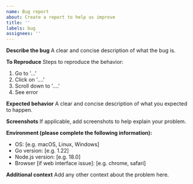 ```yaml
---
name: Bug report
about: Create a report to help us improve
title: ''
labels: bug
assignees: ''
---
```


**Describe the bug**
A clear and concise description of what the bug is.

**To Reproduce**
Steps to reproduce the behavior:
1. Go to '...'
2. Click on '....'
3. Scroll down to '....'
4. See error

**Expected behavior**
A clear and concise description of what you expected to happen.

**Screenshots**
If applicable, add screenshots to help explain your problem.

**Environment (please complete the following information):**
- OS: [e.g. macOS, Linux, Windows]
- Go version: [e.g. 1.22]
- Node.js version: [e.g. 18.0]
- Browser [if web interface issue]: [e.g. chrome, safari]

**Additional context**
Add any other context about the problem here.